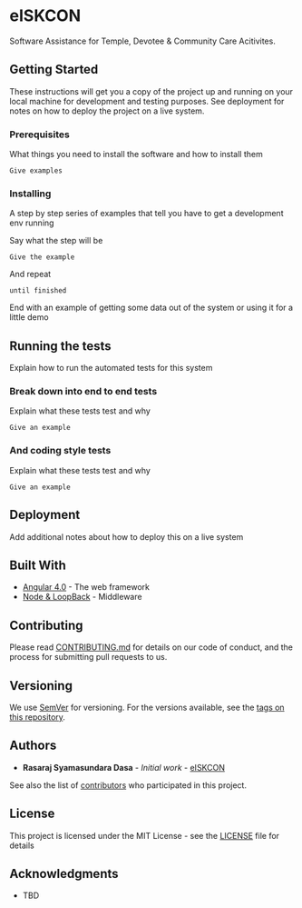 # eISKCON
Software Assistance for Temple, Devotee & Community Care Acitivites.

## Getting Started

These instructions will get you a copy of the project up and running on your local machine for development and testing purposes. See deployment for notes on how to deploy the project on a live system.

### Prerequisites

What things you need to install the software and how to install them

```
Give examples
```

### Installing

A step by step series of examples that tell you have to get a development env running

Say what the step will be

```
Give the example
```

And repeat

```
until finished
```

End with an example of getting some data out of the system or using it for a little demo

## Running the tests

Explain how to run the automated tests for this system

### Break down into end to end tests

Explain what these tests test and why

```
Give an example
```

### And coding style tests

Explain what these tests test and why

```
Give an example
```

## Deployment

Add additional notes about how to deploy this on a live system

## Built With

* [Angular 4.0](https://angular.io/) - The web framework
* [Node & LoopBack](https://loopback.io/) - Middleware


## Contributing

Please read [CONTRIBUTING.md](https://github.com/ISKCON-Cultural-Centre/eISKCON/blob/master/CONTRIBUTING.md) for details on our code of conduct, and the process for submitting pull requests to us.

## Versioning

We use [SemVer](http://semver.org/) for versioning. For the versions available, see the [tags on this repository](https://github.com/your/project/tags). 

## Authors

* **Rasaraj Syamasundara Dasa** - *Initial work* - [eISKCON](https://github.com/eISKCON)

See also the list of [contributors](https://github.com/eISKCON/contributors) who participated in this project.

## License

This project is licensed under the MIT License - see the [LICENSE](LICENSE) file for details

## Acknowledgments

* TBD

